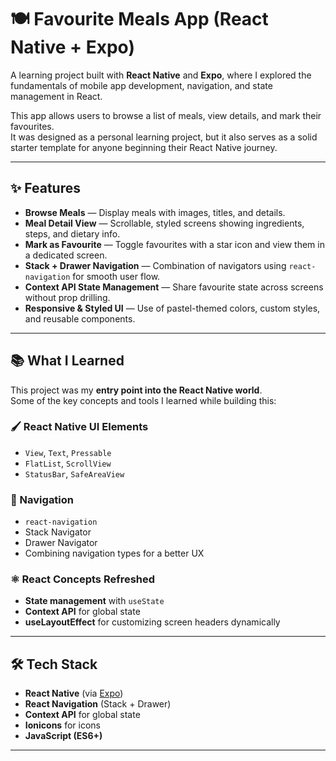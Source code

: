# 🍽️ Favourite Meals App (React Native + Expo)

A learning project built with **React Native** and **Expo**, where I explored the fundamentals of mobile app development, navigation, and state management in React.

This app allows users to browse a list of meals, view details, and mark their favourites.  
It was designed as a personal learning project, but it also serves as a solid starter template for anyone beginning their React Native journey.

---

## ✨ Features

- **Browse Meals** — Display meals with images, titles, and details.
- **Meal Detail View** — Scrollable, styled screens showing ingredients, steps, and dietary info.
- **Mark as Favourite** — Toggle favourites with a star icon and view them in a dedicated screen.
- **Stack + Drawer Navigation** — Combination of navigators using `react-navigation` for smooth user flow.
- **Context API State Management** — Share favourite state across screens without prop drilling.
- **Responsive & Styled UI** — Use of pastel-themed colors, custom styles, and reusable components.

---

## 📚 What I Learned

This project was my **entry point into the React Native world**.  
Some of the key concepts and tools I learned while building this:

### 🖌️ React Native UI Elements
- `View`, `Text`, `Pressable`
- `FlatList`, `ScrollView`
- `StatusBar`, `SafeAreaView`

### 🧭 Navigation
- `react-navigation`
- Stack Navigator
- Drawer Navigator
- Combining navigation types for a better UX

### ⚛️ React Concepts Refreshed
- **State management** with `useState`
- **Context API** for global state
- **useLayoutEffect** for customizing screen headers dynamically

---

## 🛠️ Tech Stack

- **React Native** (via [Expo](https://expo.dev/))
- **React Navigation** (Stack + Drawer)
- **Context API** for global state
- **Ionicons** for icons
- **JavaScript (ES6+)**

---

